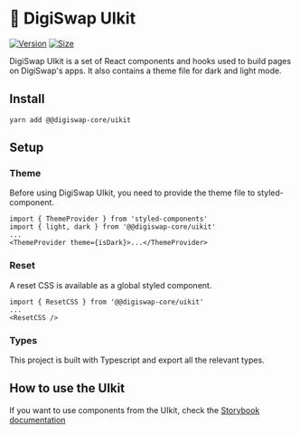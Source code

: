 # 🥞 DigiSwap UIkit

[![Version](https://img.shields.io/npm/v/@@digiswap-core/uikit)](https://www.npmjs.com/package/@@digiswap-core/uikit) [![Size](https://img.shields.io/bundlephobia/min/@@digiswap-core/uikit)](https://www.npmjs.com/package/@@digiswap-core/uikit)

DigiSwap UIkit is a set of React components and hooks used to build pages on DigiSwap's apps. It also contains a theme file for dark and light mode.

## Install

`yarn add @@digiswap-core/uikit`

## Setup

### Theme

Before using DigiSwap UIkit, you need to provide the theme file to styled-component.

```
import { ThemeProvider } from 'styled-components'
import { light, dark } from '@@digiswap-core/uikit'
...
<ThemeProvider theme={isDark}>...</ThemeProvider>
```

### Reset

A reset CSS is available as a global styled component.

```
import { ResetCSS } from '@@digiswap-core/uikit'
...
<ResetCSS />
```

### Types

This project is built with Typescript and export all the relevant types.

## How to use the UIkit

If you want to use components from the UIkit, check the [Storybook documentation](https://digiswap-core.github.io/digiswap-uikit/)
